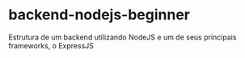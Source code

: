 # backend-nodejs-beginner
Estrutura de um backend utilizando NodeJS  e um de seus principais frameworks, o ExpressJS
